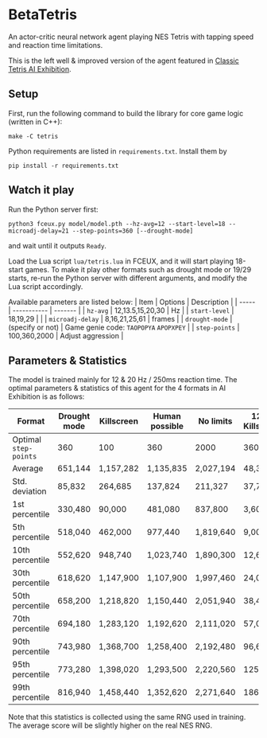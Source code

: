 # BetaTetris

An actor-critic neural network agent playing NES Tetris with tapping speed and reaction time limitations.

This is the left well & improved version of the agent featured in [Classic Tetris AI Exhibition](https://www.twitch.tv/videos/1073802901).

## Setup

First, run the following command to build the library for core game logic (written in C++):
```
make -C tetris
```

Python requirements are listed in `requirements.txt`. Install them by
```
pip install -r requirements.txt
```

## Watch it play

Run the Python server first:
```
python3 fceux.py model/model.pth --hz-avg=12 --start-level=18 --microadj-delay=21 --step-points=360 [--drought-mode]
```
and wait until it outputs `Ready`.

Load the Lua script `lua/tetris.lua` in FCEUX, and it will start playing 18-start games. To make it play other formats such as drought mode or 19/29 starts, re-run the Python server with different arguments, and modify the Lua script accordingly.

Available parameters are listed below:
| Item | Options | Description |
| ----- | ----------- | ------- |
| `hz-avg` | 12,13.5,15,20,30 | Hz |
| `start-level` | 18,19,29 | |
| `microadj-delay` | 8,16,21,25,61 | frames |
| `drought-mode` | (specify or not) | Game genie code: `TAOPOPYA` `APOPXPEY` |
| `step-points` | 100,360,2000 | Adjust aggression |

## Parameters & Statistics

The model is trained mainly for 12 & 20 Hz / 250ms reaction time. The optimal parameters & statistics of this agent for the 4 formats in AI Exhibition is as follows:

| Format |  Drought mode  |  Killscreen  |  Human possible  |  No limits  |  12 Hz Killscreen  |
| --- |  ---  |  ---  |  ---  |  ---  |  ---  |
| Optimal `step-points` | 360 | 100 | 360 | 2000 | 360 |
| Average         | 651,144 | 1,157,282 | 1,135,835 | 2,027,194 |  48,372 |
| Std. deviation  |  85,832 |   264,685 |   137,824 |   211,327 |  37,756 |
| 1st percentile  | 330,480 |    90,000 |   481,080 |   837,800 |   3,600 |
| 5th percentile  | 518,040 |   462,000 |   977,440 | 1,819,640 |   9,000 |
| 10th percentile | 552,620 |   948,740 | 1,023,740 | 1,890,300 |  12,600 |
| 30th percentile | 618,620 | 1,147,900 | 1,107,900 | 1,997,460 |  24,000 |
| 50th percentile | 658,200 | 1,218,820 | 1,150,440 | 2,051,940 |  38,400 |
| 70th percentile | 694,180 | 1,283,120 | 1,192,620 | 2,111,020 |  57,000 |
| 90th percentile | 743,980 | 1,368,700 | 1,258,400 | 2,192,480 |  96,600 |
| 95th percentile | 773,280 | 1,398,020 | 1,293,500 | 2,220,560 | 125,400 |
| 99th percentile | 816,940 | 1,458,440 | 1,352,620 | 2,271,640 | 186,600 |

Note that this statistics is collected using the same RNG used in training. The average score will be slightly higher on the real NES RNG.
